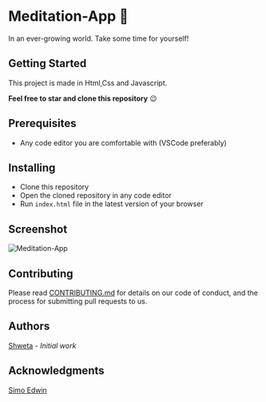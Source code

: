 # Meditation-App :massage:
In an ever-growing world. Take some time for yourself!

## Getting Started
This project is made in Html,Css and Javascript.

**Feel free to star and clone this repository** :wink:

## Prerequisites
- Any code editor you are comfortable with (VSCode preferably)

## Installing
- Clone this repository
- Open the cloned repository in any code editor
- Run `index.html` file in the latest version of your browser

## Screenshot
![Meditation-App](https://user-images.githubusercontent.com/57098154/103535929-9e7e6f80-4eb7-11eb-8d06-5da656873af0.png)

## Contributing
  Please read [CONTRIBUTING.md](docs/CONTRIBUTING.md) for details on our code of conduct, and the process for submitting pull requests to us.

## Authors
  [Shweta](https://github.com/Shw374) - *Initial work* 

## Acknowledgments
 [Simo Edwin](https://github.com/developedbyed)
